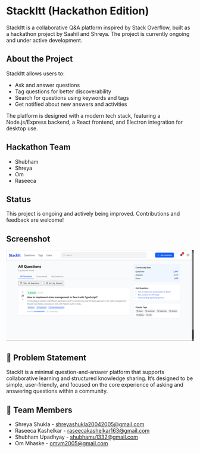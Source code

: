 # Stackltt (Hackathon Edition)

Stackltt is a collaborative Q&A platform inspired by Stack Overflow, built as a hackathon project by Saahil and Shreya. The project is currently ongoing and under active development.

## About the Project

Stackltt allows users to:
- Ask and answer questions
- Tag questions for better discoverability
- Search for questions using keywords and tags
- Get notified about new answers and activities

The platform is designed with a modern tech stack, featuring a Node.js/Express backend, a React frontend, and Electron integration for desktop use.

## Hackathon Team
- Shubham
- Shreya
- Om
- Raseeca

## Status
This project is ongoing and actively being improved. Contributions and feedback are welcome!

## Screenshot

![Stackltt Screenshot](./stackit/electron/assets/stackit.png)


## 📝 Problem Statement
StackIt is a minimal question-and-answer platform that supports collaborative 
learning and structured knowledge sharing. It’s designed to be simple, user-friendly, 
and focused on the core experience of asking and answering questions within a 
community.

## 👥 Team Members

- Shreya Shukla - [shreyashukla20042005@gmail.com](mailto:shreyashukla20042005@gmail.com)
- Raseeca Kashelkar - [raseecakashelkar163@gmail.com](mailto:raseecakashelkar163@gmail.com)
- Shubham Upadhyay - [shubhamu1332@gmail.com](mailto:shubhamu1332@gmail.com)
- Om Mhaske - [omvm2005@gmail.com](mailto:omvm2005@gmail.com)
